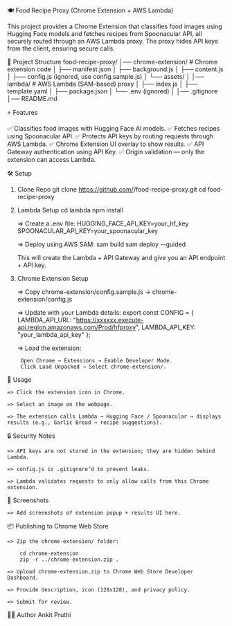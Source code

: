 🍽️ Food Recipe Proxy (Chrome Extension + AWS Lambda)

This project provides a Chrome Extension that classifies food images using Hugging Face models and fetches recipes from Spoonacular API, all securely routed through an AWS Lambda proxy.
The proxy hides API keys from the client, ensuring secure calls.

📂 Project Structure
food-recipe-proxy/
│── chrome-extension/        # Chrome extension code
│   ├── manifest.json
│   ├── background.js
│   ├── content.js
│   ├── config.js (ignored, use config.sample.js)
│   └── assets/
│
│── lambda/                  # AWS Lambda (SAM-based) proxy
│   ├── index.js
│   ├── template.yaml
│   ├── package.json
│   └── .env (ignored)
│
│── .gitignore
│── README.md

⚡ Features

✅ Classifies food images with Hugging Face AI models.
✅ Fetches recipes using Spoonacular API.
✅ Protects API keys by routing requests through AWS Lambda.
✅ Chrome Extension UI overlay to show results.
✅ API Gateway authentication using API Key.
✅ Origin validation — only the extension can access Lambda.

🛠️ Setup
1. Clone Repo
    git clone https://github.com/<your-username>/food-recipe-proxy.git
    cd food-recipe-proxy

2. Lambda Setup
    cd lambda
    npm install

    => Create a .env file:
        HUGGING_FACE_API_KEY=your_hf_key
        SPOONACULAR_API_KEY=your_spoonacular_key

    => Deploy using AWS SAM:
        sam build
        sam deploy --guided

    This will create the Lambda + API Gateway and give you an API endpoint + API key.

3. Chrome Extension Setup

    => Copy chrome-extension/config.sample.js → chrome-extension/config.js

    => Update with your Lambda details:
        export const CONFIG = {
        LAMBDA_API_URL: "https://xxxxxx.execute-api.region.amazonaws.com/Prod/hfproxy",
        LAMBDA_API_KEY: "your_lambda_api_key"
        };

    => Load the extension:

        Open Chrome → Extensions → Enable Developer Mode.
        Click Load Unpacked → Select chrome-extension/.

🚀 Usage

    => Click the extension icon in Chrome.

    => Select an image on the webpage.

    => The extension calls Lambda → Hugging Face / Spoonacular → displays results (e.g., Garlic Bread → recipe suggestions).

🔒 Security Notes

    => API keys are not stored in the extension; they are hidden behind Lambda.

    => config.js is .gitignore’d to prevent leaks.

    => Lambda validates requests to only allow calls from this Chrome extension.

📸 Screenshots

    => Add screenshots of extension popup + results UI here.

📦 Publishing to Chrome Web Store

    => Zip the chrome-extension/ folder:

        cd chrome-extension
        zip -r ../chrome-extension.zip .

    => Upload chrome-extension.zip to Chrome Web Store Developer Dashboard.

    => Provide description, icon (128x128), and privacy policy.

    => Submit for review.

🧑‍💻 Author
Ankit Pruthi